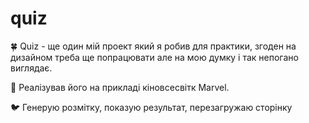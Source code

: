 # quiz

 🍀 Quiz - ще один мій проект який я робив для практики, згоден на дизайном треба ще попрацювати але на мою думку і так непогано виглядає. 

🦜 Реалізував його на прикладі кіновсесвітк Marvel.

🐦 Генерую розмітку, показую результат, перезагружаю сторінку
